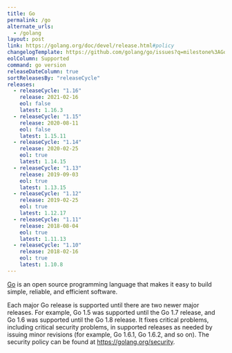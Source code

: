 ```yaml
---
title: Go
permalink: /go
alternate_urls:
  - /golang
layout: post
link: https://golang.org/doc/devel/release.html#policy
changelogTemplate: https://github.com/golang/go/issues?q=milestone%3AGo__LATEST__
eolColumn: Supported
command: go version
releaseDateColumn: true
sortReleasesBy: "releaseCycle"
releases:
  - releaseCycle: "1.16"
    release: 2021-02-16
    eol: false
    latest: 1.16.3
  - releaseCycle: "1.15"
    release: 2020-08-11
    eol: false
    latest: 1.15.11
  - releaseCycle: "1.14"
    release: 2020-02-25
    eol: true
    latest: 1.14.15
  - releaseCycle: "1.13"
    release: 2019-09-03
    eol: true
    latest: 1.13.15
  - releaseCycle: "1.12"
    release: 2019-02-25
    eol: true
    latest: 1.12.17
  - releaseCycle: "1.11"
    release: 2018-08-04
    eol: true
    latest: 1.11.13
  - releaseCycle: "1.10"
    release: 2018-02-16
    eol: true
    latest: 1.10.8
---
```


[Go](https://golang.org/) is an open source programming language that makes it easy to build simple, reliable, and efficient software.

Each major Go release is supported until there are two newer major releases. For example, Go 1.5 was supported until the Go 1.7 release, and Go 1.6 was supported until the Go 1.8 release. It fixes critical problems, including critical security problems, in supported releases as needed by issuing minor revisions (for example, Go 1.6.1, Go 1.6.2, and so on). The security policy can be found at <https://golang.org/security>.

